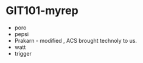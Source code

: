 # GIT101-myrep

- poro
- pepsi
- Prakarn - modified , ACS brought technoly to us.
- watt
- trigger

